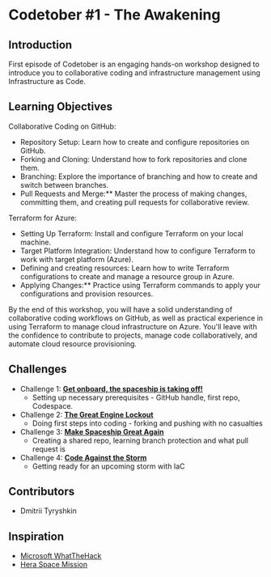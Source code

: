 # Codetober #1 - The Awakening

## Introduction

First episode of Codetober is an engaging hands-on workshop designed to introduce you to collaborative coding and infrastructure management using Infrastructure as Code.

## Learning Objectives

Collaborative Coding on GitHub:
   - Repository Setup: Learn how to create and configure repositories on GitHub.
   - Forking and Cloning: Understand how to fork repositories and clone them.
   - Branching: Explore the importance of branching and how to create and switch between branches.
   - Pull Requests and Merge:** Master the process of making changes, committing them, and creating pull requests for collaborative review.

Terraform for Azure:
   - Setting Up Terraform: Install and configure Terraform on your local machine.
   - Target Platform Integration: Understand how to configure Terraform to work with target platform (Azure).
   - Defining and creating resources: Learn how to write Terraform configurations to create and manage a resource group in Azure.
   - Applying Changes:** Practice using Terraform commands to apply your configurations and provision resources.


By the end of this workshop, you will have a solid understanding of collaborative coding workflows on GitHub, as well as practical experience in using Terraform to manage cloud infrastructure on Azure. You'll leave with the confidence to contribute to projects, manage code collaboratively, and automate cloud resource provisioning.

## Challenges
- Challenge 1: **[Get onboard, the spaceship is taking off!](Challenges/Challenge-01.md)**
   - Setting up necessary prerequisites - GitHub handle, first repo, Codespace.
- Challenge 2: **[The Great Engine Lockout](Challenges/Challenge-02.md)**
   - Doing first steps into coding - forking and pushing with no casualties
- Challenge 3: **[Make Spaceship Great Again](Challenges/Challenge-03.md)**
   - Creating a shared repo, learning branch protection and what pull request is
- Challenge 4: **[Code Against the Storm](Challenges/Challenge-04.md)**
   - Getting ready for an upcoming storm with IaC

## Contributors
- Dmitrii Tyryshkin

## Inspiration
- [Microsoft WhatTheHack](https://microsoft.github.io/WhatTheHack/)
- [Hera Space Mission](https://www.heramission.space/)
